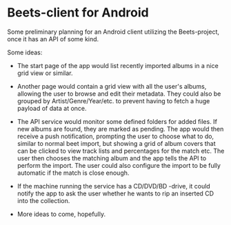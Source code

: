 # Beets-client for Android
Some preliminary planning for an Android client utilizing the Beets-project, once it has an API of some kind.

Some ideas:
 
  * The start page of the app would list recently imported albums in a nice grid view or similar.
  * Another page would contain a grid view with all the user's albums, allowing the user to browse and edit their metadata. They could also be grouped by Artist/Genre/Year/etc. to prevent having to fetch a huge payload of data at once.
  
  * The API service would monitor some defined folders for added files. If new albums are found, they are marked as pending. The app would then receive a push notification, prompting the user to choose what to do, similar to normal beet import, but showing a grid of album covers that can be clicked to view track lists and percentages for the match etc. The user then chooses the matching album and the app tells the API to perform the import. The user could also configure the import to be fully automatic if the match is close enough.
  * If the machine running the service has a CD/DVD/BD -drive, it could notify the app to ask the user whether he wants to rip an inserted CD into the collection.
  * More ideas to come, hopefully.
